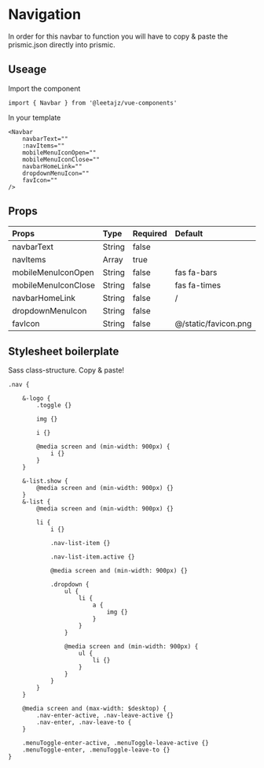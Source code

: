 # Navigation

In order for this navbar to function you will have to copy & paste the
prismic.json directly into prismic.

## Useage
Import the component  

```
import { Navbar } from '@leetajz/vue-components'
```

In your template

```
<Navbar
    navbarText=""
    :navItems=""
    mobileMenuIconOpen=""
    mobileMenuIconClose=""
    navbarHomeLink=""
    dropdownMenuIcon=""
    favIcon=""
/>
```

## Props
| Props                 | Type     | Required   | Default               |
|:----------------------|:---------|:-----------|:----------------------|
| navbarText            | String   | false      |                       |
| navItems              | Array    | true       |                       |
| mobileMenuIconOpen    | String   | false      | fas fa-bars           |
| mobileMenuIconClose   | String   | false      | fas fa-times          |
| navbarHomeLink        | String   | false      | /                     |
| dropdownMenuIcon      | String   | false      |                       |
| favIcon               | String   | false      | @/static/favicon.png  |


## Stylesheet boilerplate
Sass class-structure. Copy & paste!
```
.nav {

    &-logo {
        .toggle {}

        img {}

        i {}

        @media screen and (min-width: 900px) {
            i {}
        }
    }

    &-list.show {
        @media screen and (min-width: 900px) {}
    }
    &-list {
        @media screen and (min-width: 900px) {}

        li {
            i {}

            .nav-list-item {}

            .nav-list-item.active {}

            @media screen and (min-width: 900px) {}

            .dropdown {
                ul {
                    li {
                        a {
                            img {}
                        }
                    }
                }

                @media screen and (min-width: 900px) {
                    ul {
                        li {}
                    }
                }
            }
        }
    }

    @media screen and (max-width: $desktop) {
        .nav-enter-active, .nav-leave-active {}
        .nav-enter, .nav-leave-to {
    }

    .menuToggle-enter-active, .menuToggle-leave-active {}
    .menuToggle-enter, .menuToggle-leave-to {}
}

```
